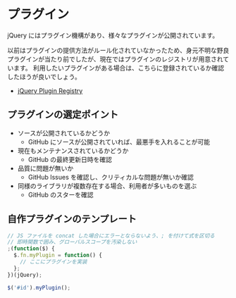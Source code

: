 # プラグイン

jQuery にはプラグイン機構があり、様々なプラグインが公開されています。

以前はプラグインの提供方法がルール化されていなかったため、身元不明な野良プラグインが当たり前でしたが、現在ではプラグインのレジストリが用意されています。
利用したいプラグインがある場合は、こちらに登録されているか確認したほうが良いでしょう。

- [ jQuery Plugin Registry](https://plugins.jquery.com/)

## プラグインの選定ポイント

- ソースが公開されているかどうか
  - GitHub にソースが公開されていれば、最悪手を入れることが可能
- 現在もメンテナンスされているかどうか
  - GitHub の最終更新日時を確認
- 品質に問題が無いか
  - GitHub Issues を確認し、クリティカルな問題が無いか確認
- 同様のライブラリが複数存在する場合、利用者が多いものを選ぶ
  - GitHub のスターを確認

## 自作プラグインのテンプレート

```javascript
// JS ファイルを concat した場合にエラーとならないよう、; を付けて式を区切る
// 即時関数で囲み、グローバルスコープを汚染しない
;(function($) {
  $.fn.myPlugin = function() {
    // ここにプラグインを実装
  };
})(jQuery);

$('#id').myPlugin();
```
